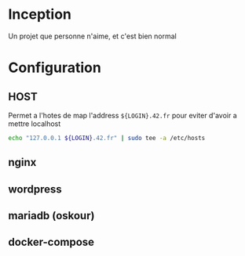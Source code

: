 
# Inception

Un projet que personne n'aime, et c'est bien normal


# Configuration

## HOST

Permet a l'hotes de map l'address `${LOGIN}.42.fr` pour eviter d'avoir a mettre localhost
```sh
echo "127.0.0.1 ${LOGIN}.42.fr" | sudo tee -a /etc/hosts
```

## nginx

## wordpress

## mariadb (oskour)

## docker-compose